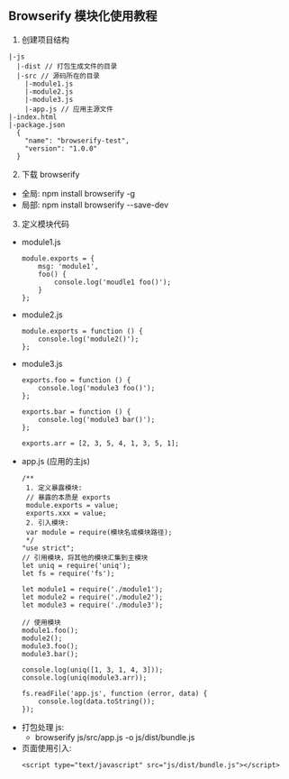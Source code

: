 ## Browserify 模块化使用教程
1. 创建项目结构
  ```
  |-js
    |-dist // 打包生成文件的目录
    |-src // 源码所在的目录
      |-module1.js
      |-module2.js
      |-module3.js
      |-app.js // 应用主源文件
  |-index.html
  |-package.json
    {
      "name": "browserify-test",
      "version": "1.0.0"
    }
  ```
2. 下载 browserify
  * 全局: npm install browserify -g
  * 局部: npm install browserify --save-dev
3. 定义模块代码
  * module1.js
    ```
    module.exports = {
        msg: 'module1',
        foo() {
            console.log('moudle1 foo()');
        }
    };
    ```
  * module2.js
    ```
    module.exports = function () {
        console.log('module2()');
    };
    ```
  * module3.js
    ```
    exports.foo = function () {
        console.log('module3 foo()');
    };
    
    exports.bar = function () {
        console.log('module3 bar()');
    };
    
    exports.arr = [2, 3, 5, 4, 1, 3, 5, 1];
    ```
  * app.js (应用的主js)
    ```
    /**
     1. 定义暴露模块:
     // 暴露的本质是 exports
     module.exports = value;
     exports.xxx = value;
     2. 引入模块:
     var module = require(模块名或模块路径);
     */
    "use strict";
    // 引用模块，将其他的模块汇集到主模块
    let uniq = require('uniq');
    let fs = require('fs');
    
    let module1 = require('./module1');
    let module2 = require('./module2');
    let module3 = require('./module3');
    
    // 使用模块
    module1.foo();
    module2();
    module3.foo();
    module3.bar();
    
    console.log(uniq([1, 3, 1, 4, 3]));
    console.log(uniq(module3.arr));
    
    fs.readFile('app.js', function (error, data) {
        console.log(data.toString());
    });
    ```
* 打包处理 js:
  * browserify js/src/app.js -o js/dist/bundle.js 
* 页面使用引入:
  ```
  <script type="text/javascript" src="js/dist/bundle.js"></script> 
  ```
